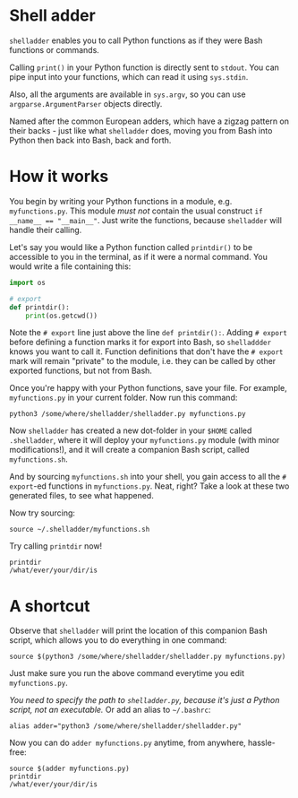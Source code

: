 # Shell adder
`shelladder` enables you to call Python functions as if they were Bash
functions or commands.

Calling `print()` in your Python function is directly sent to `stdout`. You can
pipe input into your functions, which can read it using `sys.stdin`.

Also, all the arguments are available in `sys.argv`, so you can use
`argparse.ArgumentParser` objects directly.

Named after the common European adders, which have a zigzag pattern on their
backs - just like what `shelladder` does, moving you from Bash into Python then
back into Bash, back and forth.


# How it works
You begin by writing your Python functions in a module, e.g. `myfunctions.py`.
This module _must not_ contain the usual construct `if __name__ == "__main__"`.
Just write the functions, because `shelladder` will handle their calling.

Let's say you would like a Python function called `printdir()` to be accessible
to you in the terminal, as if it were a normal command. You would write a file
containing this:

```python
import os

# export
def printdir():
    print(os.getcwd())
```

Note the `# export` line just above the line `def printdir():`. Adding `#
export` before defining a function marks it for export into Bash, so
`shelladdder` knows you want to call it. Function definitions that don't have
the `# export` mark will remain "private" to the module, i.e. they can be
called by other exported functions, but not from Bash.

Once you're happy with your Python functions, save your file. For example,
`myfunctions.py` in your current folder. Now run this command:

```
python3 /some/where/shelladder/shelladder.py myfunctions.py
```

Now `shelladder` has created a new dot-folder in your `$HOME` called
`.shelladder`, where it will deploy your `myfunctions.py` module (with minor
modifications!), and it will create a companion Bash script, called
`myfunctions.sh`.

And by sourcing `myfunctions.sh` into your shell, you gain access to
all the `# export`-ed functions in `myfunctions.py`. Neat, right? Take a look at
these two generated files, to see what happened.

Now try sourcing:

```
source ~/.shelladder/myfunctions.sh
```

Try calling `printdir` now!

```
printdir
/what/ever/your/dir/is
```


# A shortcut
Observe that `shelladder` will print the location of this companion Bash
script, which allows you to do everything in one command:

```
source $(python3 /some/where/shelladder/shelladder.py myfunctions.py)
```

Just make sure you run the above command everytime you edit `myfunctions.py`.

_You need to specify the path to `shelladder.py`, because it's just a Python
script, not an executable._ Or add an alias to `~/.bashrc`:

```
alias adder="python3 /some/where/shelladder/shelladder.py"
```

Now you can do `adder myfunctions.py` anytime, from anywhere, hassle-free:

```
source $(adder myfunctions.py)
printdir
/what/ever/your/dir/is
```
